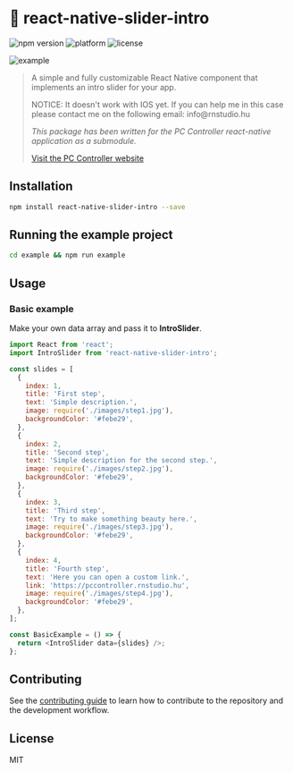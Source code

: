<h1>📲 react-native-slider-intro</h1>

![npm version](https://img.shields.io/badge/npm-1.0.0-brightgreen)
![platform](https://img.shields.io/badge/platform-android-yellow)
![license](https://img.shields.io/badge/license-MIT-yellow)

![example](https://github.com/RichardRNStudio/react-native-slider-intro/blob/main/docs/android-example.gif?raw=true)

<blockquote>
<p>A simple and fully customizable React Native component that implements an intro slider for your app.</p>
<p>NOTICE: It doesn't work with IOS yet. If you can help me in this case please contact me on the following email: info@rnstudio.hu</p>
<p><i>This package has been written for the PC Controller react-native application as a submodule.</i></p>
  <a href="https://pccontroller.rnstudio.hu">Visit the PC Controller website</a>
</p>
</blockquote>

<h2>Installation</h2>

```sh
npm install react-native-slider-intro --save
```

<h2>Running the example project</h2>

```sh
cd example && npm run example
```

<h2>Usage</h2>

<h3>Basic example</h3>
<p>Make your own data array and pass it to <b>IntroSlider</b>.</p>

```js
import React from 'react';
import IntroSlider from 'react-native-slider-intro';

const slides = [
  {
    index: 1,
    title: 'First step',
    text: 'Simple description.',
    image: require('./images/step1.jpg'),
    backgroundColor: '#febe29',
  },
  {
    index: 2,
    title: 'Second step',
    text: 'Simple description for the second step.',
    image: require('./images/step2.jpg'),
    backgroundColor: '#febe29',
  },
  {
    index: 3,
    title: 'Third step',
    text: 'Try to make something beauty here.',
    image: require('./images/step3.jpg'),
    backgroundColor: '#febe29',
  },
  {
    index: 4,
    title: 'Fourth step',
    text: 'Here you can open a custom link.',
    link: 'https://pccontroller.rnstudio.hu',
    image: require('./images/step4.jpg'),
    backgroundColor: '#febe29',
  },
];

const BasicExample = () => {
  return <IntroSlider data={slides} />;
};
```

<h2>Contributing</h2>

See the [contributing guide](CONTRIBUTING.md) to learn how to contribute to the repository and the development workflow.

<h2>License</h2>

MIT

